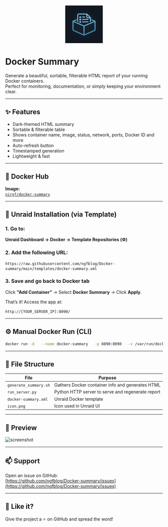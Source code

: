 
<p align="center">
  <img src="https://raw.githubusercontent.com/ngfblog/Docker-summary/main/icon.png" alt="Docker Summary Icon" width="120"/>
</p>

# Docker Summary

Generate a beautiful, sortable, filterable HTML report of your running Docker containers.  
Perfect for monitoring, documentation, or simply keeping your environment clear.

---

## ✨ Features

- Dark-themed HTML summary
- Sortable & filterable table
- Shows container name, image, status, network, ports, Docker ID and more
- Auto-refresh button
- Timestamped generation
- Lightweight & fast

---

## 🐳 Docker Hub

**Image:**  
[`nirgf/docker-summary`](https://hub.docker.com/r/nirgf/docker-summary)

---

## 🚀 Unraid Installation (via Template)

### 1. Go to:  
**Unraid Dashboard → Docker → Template Repositories (⚙️)**

### 2. Add the following URL:
```
https://raw.githubusercontent.com/ngfblog/Docker-summary/main/templates/docker-summary.xml
```

### 3. Save and go back to Docker tab  
Click **"Add Container"** → Select **Docker Summary** → Click **Apply**.

That’s it! Access the app at:
```
http://[YOUR_SERVER_IP]:8090/
```

---

## ⚙️ Manual Docker Run (CLI)

```bash
docker run -d   --name docker-summary   -p 8090:8090   -v /var/run/docker.sock:/var/run/docker.sock   -e TZ=Asia/XXX   ngfblog/docker-summary
```

---

## 📁 File Structure

| File | Purpose |
|------|---------|
| `generate_summary.sh` | Gathers Docker container info and generates HTML |
| `run_server.py`       | Python HTTP server to serve and regenerate report |
| `docker-summary.xml`  | Unraid Docker template |
| `icon.png`            | Icon used in Unraid UI |

---

## 📸 Preview

![screenshot](https://raw.githubusercontent.com/ngfblog/Docker-summary/main/preview.png)

---

## 📫 Support

Open an issue on GitHub:  
[https://github.com/ngfblog/Docker-summary/issues](https://github.com/ngfblog/Docker-summary/issues)

---

## 🧡 Like it?

Give the project a ⭐ on GitHub and spread the word!
